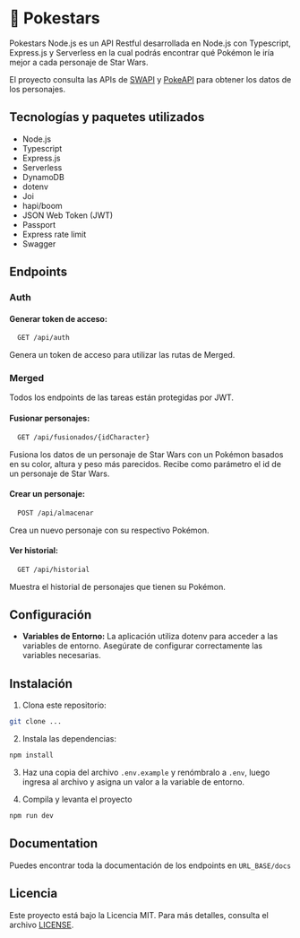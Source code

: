 # 🌌 Pokestars

Pokestars Node.js es un API Restful desarrollada en Node.js con Typescript, Express.js y Serverless en la cual podrás encontrar qué Pokémon le iría mejor a cada personaje de Star Wars.

El proyecto consulta las APIs de [SWAPI](https://swapi.dev/) y [PokeAPI](https://pokeapi.co/) para obtener los datos de los personajes.

## Tecnologías y paquetes utilizados

- Node.js
- Typescript
- Express.js
- Serverless
- DynamoDB
- dotenv
- Joi
- hapi/boom
- JSON Web Token (JWT)
- Passport
- Express rate limit
- Swagger

## Endpoints

### Auth

#### Generar token de acceso:
```bash
  GET /api/auth
```
Genera un token de acceso para utilizar las rutas de Merged.

### Merged
Todos los endpoints de las tareas están protegidas por JWT.

#### Fusionar personajes:

```bash
  GET /api/fusionados/{idCharacter}
```

Fusiona los datos de un personaje de Star Wars con un Pokémon basados en su color, altura y peso más parecidos. Recibe como parámetro el id de un personaje de Star Wars.

#### Crear un personaje:

```bash
  POST /api/almacenar
```

Crea un nuevo personaje con su respectivo Pokémon.

#### Ver historial:

```bash
  GET /api/historial
```

Muestra el historial de personajes que tienen su Pokémon.

## Configuración

- **Variables de Entorno:** La aplicación utiliza dotenv para acceder a las variables de entorno. Asegúrate de configurar correctamente las variables necesarias.

## Instalación

1. Clona este repositorio:
```bash
git clone ...
```

2. Instala las dependencias:
```bash
npm install
```

3. Haz una copia del archivo ``.env.example`` y renómbralo a ``.env``, luego ingresa al archivo y asigna un valor a la variable de entorno.

6. Compila y levanta el proyecto
```bash
npm run dev
```
## Documentation
Puedes encontrar toda la documentación de los endpoints en `URL_BASE/docs`

## Licencia

Este proyecto está bajo la Licencia MIT. Para más detalles, consulta el archivo [LICENSE](LICENSE).